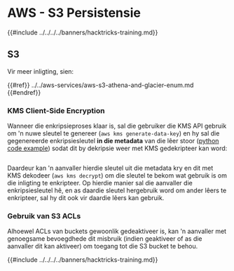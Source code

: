 # AWS - S3 Persistensie

{{#include ../../../../banners/hacktricks-training.md}}

## S3

Vir meer inligting, sien:

{{#ref}}
../../aws-services/aws-s3-athena-and-glacier-enum.md
{{#endref}}

### KMS Client-Side Encryption

Wanneer die enkripsieproses klaar is, sal die gebruiker die KMS API gebruik om 'n nuwe sleutel te genereer (`aws kms generate-data-key`) en hy sal die gegenereerde enkripsiesleutel **in die metadata** van die lêer stoor ([python code example](https://aioboto3.readthedocs.io/en/latest/cse.html#how-it-works-kms-managed-keys)) sodat dit by dekripsie weer met KMS gedekripteer kan word:

<figure><img src="../../../images/image (226).png" alt=""><figcaption></figcaption></figure>

Daardeur kan 'n aanvaller hierdie sleutel uit die metadata kry en dit met KMS dekodeer (`aws kms decrypt`) om die sleutel te bekom wat gebruik is om die inligting te enkripteer. Op hierdie manier sal die aanvaller die enkripsiesleutel hê, en as daardie sleutel hergebruik word om ander lêers te enkripteer, sal hy dit ook vir daardie lêers kan gebruik.

### Gebruik van S3 ACLs

Alhoewel ACLs van buckets gewoonlik gedeaktiveer is, kan 'n aanvaller met genoegsame bevoegdhede dit misbruik (indien geaktiveer of as die aanvaller dit kan aktiveer) om toegang tot die S3 bucket te behou.

{{#include ../../../../banners/hacktricks-training.md}}
